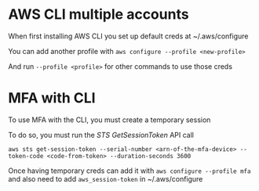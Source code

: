 # AWS CLI multiple accounts

When first installing AWS CLI you set up default creds at ~/.aws/configure

You can add another profile with `aws configure --profile <new-profile>`

And run `--profile <profile>` for other commands to use those creds

# MFA with CLI

To use MFA with the CLI, you must create a temporary session

To do so, you must run the *STS GetSessionToken* API call

`aws sts get-session-token --serial-number <arn-of-the-mfa-device> --token-code <code-from-token> --duration-seconds 3600`

Once having temporary creds can add it with `aws configure --profile mfa` and also need to add `aws_session-token` in ~/.aws/configure
